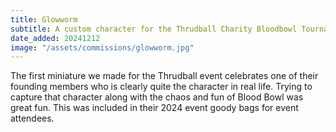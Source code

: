 ```yaml
---
title: Glowworm
subtitle: A custom character for the Thrudball Charity Bloodbowl Tournament
date_added: 20241212
image: "/assets/commissions/glowworm.jpg"
---
```


The first miniature we made for the Thrudball event celebrates one of their founding members who is clearly quite the character in real life. Trying to capture that character along with the chaos and fun of Blood Bowl was great fun. This was included in their 2024 event goody bags for event attendees.